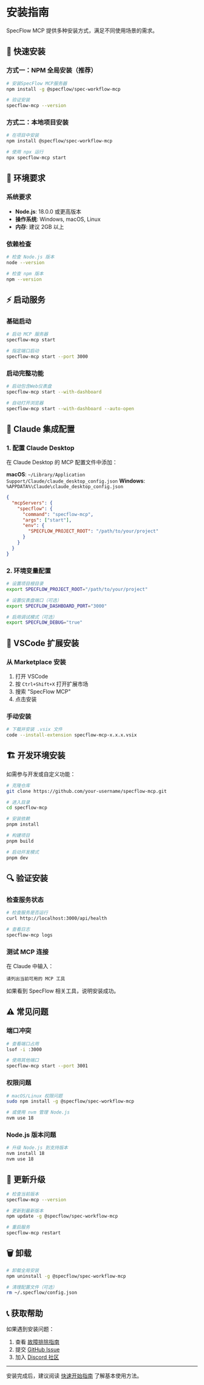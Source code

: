 # 安装指南

SpecFlow MCP 提供多种安装方式，满足不同使用场景的需求。

## 🚀 快速安装

### 方式一：NPM 全局安装（推荐）

```bash
# 安装SpecFlow MCP服务器
npm install -g @specflow/spec-workflow-mcp

# 验证安装
specflow-mcp --version
```

### 方式二：本地项目安装

```bash
# 在项目中安装
npm install @specflow/spec-workflow-mcp

# 使用 npx 运行
npx specflow-mcp start
```

## 🔧 环境要求

### 系统要求
- **Node.js**: 18.0.0 或更高版本
- **操作系统**: Windows, macOS, Linux
- **内存**: 建议 2GB 以上

### 依赖检查

```bash
# 检查 Node.js 版本
node --version

# 检查 npm 版本  
npm --version
```

## ⚡ 启动服务

### 基础启动

```bash
# 启动 MCP 服务器
specflow-mcp start

# 指定端口启动
specflow-mcp start --port 3000
```

### 启动完整功能

```bash
# 启动包含Web仪表盘
specflow-mcp start --with-dashboard

# 自动打开浏览器
specflow-mcp start --with-dashboard --auto-open
```

## 🔗 Claude 集成配置

### 1. 配置 Claude Desktop

在 Claude Desktop 的 MCP 配置文件中添加：

**macOS**: `~/Library/Application Support/Claude/claude_desktop_config.json`
**Windows**: `%APPDATA%\Claude\claude_desktop_config.json`

```json
{
  "mcpServers": {
    "specflow": {
      "command": "specflow-mcp",
      "args": ["start"],
      "env": {
        "SPECFLOW_PROJECT_ROOT": "/path/to/your/project"
      }
    }
  }
}
```

### 2. 环境变量配置

```bash
# 设置项目根目录
export SPECFLOW_PROJECT_ROOT="/path/to/your/project"

# 设置仪表盘端口（可选）
export SPECFLOW_DASHBOARD_PORT="3000"

# 启用调试模式（可选）
export SPECFLOW_DEBUG="true"
```

## 📱 VSCode 扩展安装

### 从 Marketplace 安装

1. 打开 VSCode
2. 按 `Ctrl+Shift+X` 打开扩展市场
3. 搜索 "SpecFlow MCP"
4. 点击安装

### 手动安装

```bash
# 下载并安装 .vsix 文件
code --install-extension specflow-mcp-x.x.x.vsix
```

## 🏗️ 开发环境安装

如需参与开发或自定义功能：

```bash
# 克隆仓库
git clone https://github.com/your-username/specflow-mcp.git

# 进入目录
cd specflow-mcp

# 安装依赖
pnpm install

# 构建项目
pnpm build

# 启动开发模式
pnpm dev
```

## 🔍 验证安装

### 检查服务状态

```bash
# 检查服务是否运行
curl http://localhost:3000/api/health

# 查看日志
specflow-mcp logs
```

### 测试 MCP 连接

在 Claude 中输入：
```
请列出当前可用的 MCP 工具
```

如果看到 SpecFlow 相关工具，说明安装成功。

## ⚠️ 常见问题

### 端口冲突
```bash
# 查看端口占用
lsof -i :3000

# 使用其他端口
specflow-mcp start --port 3001
```

### 权限问题
```bash
# macOS/Linux 权限问题
sudo npm install -g @specflow/spec-workflow-mcp

# 或使用 nvm 管理 Node.js
nvm use 18
```

### Node.js 版本问题
```bash
# 升级 Node.js 到支持版本
nvm install 18
nvm use 18
```

## 🔄 更新升级

```bash
# 检查当前版本
specflow-mcp --version

# 更新到最新版本
npm update -g @specflow/spec-workflow-mcp

# 重启服务
specflow-mcp restart
```

## 🗑️ 卸载

```bash
# 卸载全局安装
npm uninstall -g @specflow/spec-workflow-mcp

# 清理配置文件（可选）
rm ~/.specflow/config.json
```

## 📞 获取帮助

如果遇到安装问题：

1. 查看 [故障排除指南](/guide/troubleshooting)
2. 提交 [GitHub Issue](https://github.com/your-username/specflow-mcp/issues)
3. 加入 [Discord 社区](https://discord.gg/specflow)

---

安装完成后，建议阅读 [快速开始指南](/guide/quick-start) 了解基本使用方法。